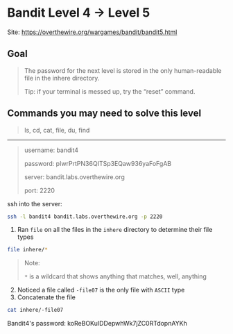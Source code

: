 # Bandit Level 4 → Level 5

Site: https://overthewire.org/wargames/bandit/bandit5.html
## Goal
> The password for the next level is stored in the only human-readable file in the inhere directory. 
> 
> Tip: if your terminal is messed up, try the “reset” command.

## Commands you may need to solve this level
> ls, cd, cat, file, du, find

-----------------

> username: bandit4
>
> password: pIwrPrtPN36QITSp3EQaw936yaFoFgAB
>
> server: bandit.labs.overthewire.org
>
> port: 2220

ssh into the server:
```bash
ssh -l bandit4 bandit.labs.overthewire.org -p 2220
```

1. Ran `file` on all the files in the `inhere` directory to determine their file types
```bash
file inhere/*
```
> Note:
> 
> `*` is a wildcard that shows anything that matches, well, anything

2. Noticed a file called `-file07` is the only file with `ASCII` type
3. Concatenate the file
```bash
cat inhere/-file07
```

Bandit4's password: koReBOKuIDDepwhWk7jZC0RTdopnAYKh
